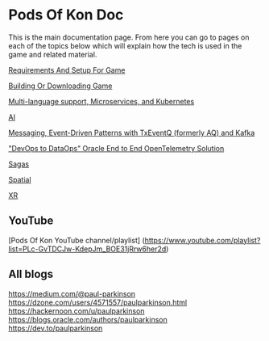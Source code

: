 # Pods Of Kon Doc

This is the main documentation page.
From here you can go to pages on each of the topics below which will explain how the tech is used in the game and related material.

[Requirements And Setup For Game](https://github.com/paulparkinson/podsofkon/blob/main/doc/requirementsandsetup.md)

[Building Or Downloading Game](https://github.com/paulparkinson/podsofkon/blob/main/doc/build.md)

[Multi-language support, Microservices, and Kubernetes](https://github.com/paulparkinson/podsofkon/blob/main/doc/microservices.md)

[AI](https://github.com/paulparkinson/podsofkon/blob/main/doc/ai.md)

[Messaging, Event-Driven Patterns with TxEventQ (formerly AQ) and Kafka](https://github.com/paulparkinson/podsofkon/blob/main/doc/messaging.md)

["DevOps to DataOps" Oracle End to End OpenTelemetry Solution](https://github.com/paulparkinson/podsofkon/blob/main/doc/observability.md)


[Sagas](https://github.com/paulparkinson/podsofkon/blob/main/doc/sagas.md)


[Spatial](https://github.com/paulparkinson/podsofkon/blob/main/doc/spatial.md)


[XR](https://github.com/paulparkinson/podsofkon/blob/main/doc/xr.md)



## YouTube
[Pods Of Kon YouTube channel/playlist] (https://www.youtube.com/playlist?list=PLc-GvTDCJw-KdepJm_BOE31jRrw6her2d)


## All blogs

https://medium.com/@paul-parkinson
https://dzone.com/users/4571557/paulparkinson.html
https://hackernoon.com/u/paulparkinson
https://blogs.oracle.com/authors/paulparkinson
https://dev.to/paulparkinson